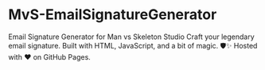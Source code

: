 # MvS-EmailSignatureGenerator
Email Signature Generator for Man vs Skeleton Studio Craft your legendary email signature. Built with HTML, JavaScript, and a bit of magic. 🛡️✨ Hosted with ❤️ on GitHub Pages.
